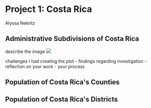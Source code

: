 # Project 1: Costa Rica
Alyssa Nekritz

## Administrative Subdivisions of Costa Rica

describe the image
![](_____.png)

challenges I had creating the plot - findings regarding investigation - reflection on your work - your process

## Population of Costa Rica's Counties

## Population of Costa Rica's Districts


